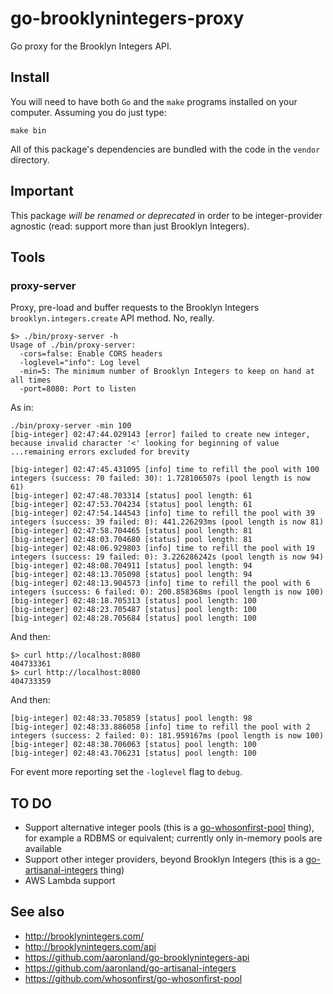 # go-brooklynintegers-proxy

Go proxy for the Brooklyn Integers API.

## Install

You will need to have both `Go` and the `make` programs installed on your computer. Assuming you do just type:

```
make bin
```

All of this package's dependencies are bundled with the code in the `vendor` directory.

## Important

This package _will be renamed or deprecated_ in order to be integer-provider agnostic (read: support more than just Brooklyn Integers).

## Tools

### proxy-server

Proxy, pre-load and buffer requests to the Brooklyn Integers `brooklyn.integers.create` API method. No, really.

```
$> ./bin/proxy-server -h
Usage of ./bin/proxy-server:
  -cors=false: Enable CORS headers
  -loglevel="info": Log level
  -min=5: The minimum number of Brooklyn Integers to keep on hand at all times
  -port=8080: Port to listen
```

As in:

```
./bin/proxy-server -min 100
[big-integer] 02:47:44.029143 [error] failed to create new integer, because invalid character '<' looking for beginning of value
...remaining errors excluded for brevity

[big-integer] 02:47:45.431095 [info] time to refill the pool with 100 integers (success: 70 failed: 30): 1.728106507s (pool length is now 61)
[big-integer] 02:47:48.703314 [status] pool length: 61
[big-integer] 02:47:53.704234 [status] pool length: 61
[big-integer] 02:47:54.144543 [info] time to refill the pool with 39 integers (success: 39 failed: 0): 441.226293ms (pool length is now 81)
[big-integer] 02:47:58.704465 [status] pool length: 81
[big-integer] 02:48:03.704680 [status] pool length: 81
[big-integer] 02:48:06.929803 [info] time to refill the pool with 19 integers (success: 19 failed: 0): 3.226286242s (pool length is now 94)
[big-integer] 02:48:08.704911 [status] pool length: 94
[big-integer] 02:48:13.705098 [status] pool length: 94
[big-integer] 02:48:13.904573 [info] time to refill the pool with 6 integers (success: 6 failed: 0): 200.858368ms (pool length is now 100)
[big-integer] 02:48:18.705313 [status] pool length: 100
[big-integer] 02:48:23.705487 [status] pool length: 100
[big-integer] 02:48:28.705684 [status] pool length: 100
```

And then:

```
$> curl http://localhost:8080
404733361
$> curl http://localhost:8080
404733359
```

And then:

```
[big-integer] 02:48:33.705859 [status] pool length: 98
[big-integer] 02:48:33.886058 [info] time to refill the pool with 2 integers (success: 2 failed: 0): 181.959167ms (pool length is now 100)
[big-integer] 02:48:38.706063 [status] pool length: 100
[big-integer] 02:48:43.706231 [status] pool length: 100
```

For event more reporting set the `-loglevel` flag to `debug`.

## TO DO

* Support alternative integer pools (this is a [go-whosonfirst-pool](https://github.com/whosonfirst/go-whosonfirst-pool) thing), for example a RDBMS or equivalent; currently only in-memory pools are available
* Support other integer providers, beyond Brooklyn Integers (this is a [go-artisanal-integers](https://github.com/aaronland/go-artisanal-integers) thing)
* AWS Lambda support

## See also

* http://brooklynintegers.com/
* http://brooklynintegers.com/api
* https://github.com/aaronland/go-brooklynintegers-api
* https://github.com/aaronland/go-artisanal-integers
* https://github.com/whosonfirst/go-whosonfirst-pool

